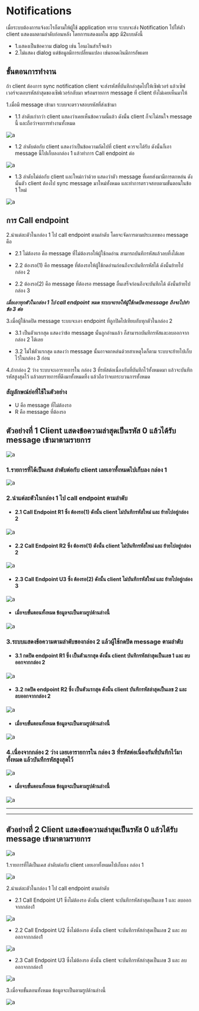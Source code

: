 # Notifications
เมื่อระบบต้องการแจ้งอะไรก็ตามให้ผู้ใช้ application ทราบ ระบบจะส่ง Notification ไปให้ตัว client แสดงผลตามลำดับก่อนหลัง โดยการแสดงผลใน app มี2แบบดังนี้
* 1.แสดงเป็นข้อความ dialog เช่น โอนเงินสำเร็จแล้ว
* 2.ไม่แสดง dialog แต่ข้อมูลมีการเปลี่ยนแปลง เช่นยอดเงินมีการอัพเดท
## ขั้นตอนการทำงาน
ถ้า client ต้องการ sync notification client จะส่งรหัสที่บันทึกล่าสุดไปให้เซิฟเวอร์ แล้วเซิฟเวอร์จะตอบรหัสล่าสุดของเซิฟเวอร์กลับมา พร้อมรายการ message ที่ client ยังไม่เคยเห็นมาให้

1.เมื่อมี message เข้ามา ระบบจะตรวจสอบรหัสที่ส่งเข้ามา

* 1.1 ลำดับเก่ากว่า client แสดงว่าเคยเห็นข้อความนี้แล้ว ดังนั้น client ก็จะไม่สนใจ message นี้ และถือว่าจบการทำงานทั้งหมด

![a](noti/notitPlantUML/notit.png)

* 1.2 ลำดับต่อกับ client แสดงว่าเป็นข้อความถัดไปที่ client ควรจะได้รับ ดังนั้นก็เอา message นี้ไปเก็บลงกล่อง 1 แล้วทำการ Call endpoint ต่อ

![a](notitPlantUML\\simple.png)

* 1.3 ลำดับไม่ต่อกับ client และใหม่กว่าด้วย แสดงว่าตัว message ที่เคยส่งมามีการตกหล่น ดังนั้นตัว client ต้องไป sync message มาใหม่ทั้งหมด และทำการตรวจสอบตามขั้นตอนในข้อ 1 ใหม่

![a](notitPlantUML\\unsimple.png)

## การ Call endpoint
2.นำแต่ละตัวในกล่อง 1 ไป call endpoint ตามลำดับ โดยจะจัดการตามประเภทของ message คือ

* 2.1 ไม่ต้องรอ คือ message ที่ไม่ต้องรอให้ผู้ใช้กดอ่าน สามารถบันทึกรหัสแล้วลบทิ้งได้เลย

* 2.2 ต้องรอ(1) คือ message ที่ต้องรอให้ผู้ใช้กดอ่านก่อนถึงจะบันทึกรหัสได้ ดังนั้นย้ายไปกล่อง 2

* 2.2 ต้องรอ(2) คือ message ที่ต้องรอ message อื่นเสร็จก่อนถึงจะบันทึกได้ ดังนั้นย้ายไปกล่อง 3

***เมื่อเอาทุกตัวในกล่อง 1 ไป call endpoint หมด ระบบจะรอให้ผู้ใช้กดปิด message ถึงจะไปทำข้อ 3 ต่อ***

3.เมื่อผู้ใช้กดปิด message ระบบจะเอา endpoint ที่ถูกปิดไปเทียบกับทุกตัวในกล่อง 2

* 3.1 เป็นตัวแรกสุด แสดงว่าข้อ  message นั้นถูกอ่านแล้ว ก็สามารถบันทึกรหัสและลบออกจากกล่อง 2 ได้เลย

* 3.2 ไม่ใช่ตัวแรกสุด แสดงว่า message นั้นอาจตกหล่นด้วยสาเหตุใดก็ตาม ระบบจะย้ายไปเก็บไว้ในกล่อง 3 ก่อน

4.ถ้ากล่อง 2 ว่าง ระบบจะเอารายการใน กล่อง 3 ที่รหัสต่อเนื่องกับที่บันทึกไว้ทั้งหมดมา แล้วจะบันทึกรหัสสูงสุดไว้ แล้วลบรายการที่ดึงมาทั้งหมดทิ้ง แล้วถือว่าจบกระบวนการทั้งหมด

### สัญลักษณ์ย่อที่ใช้ในตัวอย่าง
* U คือ message ที่ไม่ต้องรอ
* R คือ message ที่ต้องรอ

## ตัวอย่างที่ 1 Client แสดงข้อความล่าสุดเป็นรหัส 0 แล้วได้รับ message เข้ามาตามรายการ
![a](imgs\\noti1.png)

### 1.รายการที่ได้เป็นเคส **ลำดับต่อกับ client** เลยเอาทั้งหมดไปเก็บลง **กล่อง 1**
![a](imgs\\noti2.png)

### 2.นำแต่ละตัวในกล่อง 1 ไป call endpoint ตามลำดับ
- #### 2.1 Call Endpoint **R1** ซึ่ง **ต้องรอ(1)** ดังนั้น client **ไม่บันทึกรหัสใหม่** และ **ย้ายไปอยู่กล่อง 2**
![a](imgs\\noti3.png)

- #### 2.2 Call Endpoint **R2** ซึ่ง **ต้องรอ(1)** ดังนั้น client **ไม่บันทึกรหัสใหม่** และ **ย้ายไปอยู่กล่อง 2**
![a](imgs\\noti4.png)

- #### 2.3 Call Endpoint **U3** ซึ่ง **ต้องรอ(2)** ดังนั้น client **ไม่บันทึกรหัสใหม่** และ **ย้ายไปอยู่กล่อง 3**
![a](imgs\\noti5.png)

- #### **เมื่อจบขั้นตอนทั้งหมด** ข้อมูลจะเป็นตามรูปด้านล่างนี้
![a](imgs\\noti6.png)

### 3.ระบบแสดงข้อความตามลำดับของกล่อง 2 แล้วผู้ใช้กดปิด message ตามลำดับ
- #### 3.1 กดปิด endpoint **R1** ซึ่ง **เป็นตัวแรกสุด** ดังนั้น client **บันทึกรหัสล่าสุดเป็นเลข 1** และ **ลบออกจากกล่อง 2**
![a](imgs\\noti7.png)

- #### 3.2 กดปิด endpoint **R2** ซึ่ง **เป็นตัวแรกสุด** ดังนั้น client **บันทึกรหัสล่าสุดเป็นเลข 2** และ **ลบออกจากกล่อง 2**
![a](imgs\\noti8.png)

- #### **เมื่อจบขั้นตอนทั้งหมด** ข้อมูลจะเป็นตามรูปด้านล่างนี้
![a](imgs\\noti9.png)

### 4.เนื่องจากกล่อง 2 ว่าง เลยเอารายการใน **กล่อง 3 ที่รหัสต่อเนื่องกันที่บันทึกไว้มาทั้งหมด แล้วบันทึกรหัสสูงสุดไว้**
![a](imgs\\noti10.png)

- #### **เมื่อจบขั้นตอนทั้งหมด** ข้อมูลจะเป็นตามรูปด้านล่างนี้
![a](imgs\\noti11.png)

---------
---------
## ตัวอย่างที่ 2 Client แสดงข้อความล่าสุดเป็นรหัส 0 แล้วได้รับ message เข้ามาตามรายการ

![a](imgs\\01.png)

1.รายการที่ได้เป็นเคส ลำดับต่อกับ client เลยเอาทั้งหมดไปเก็บลง กล่อง 1

![a](imgs\\02.png)

2.นำแต่ละตัวในกล่อง 1 ไป call endpoint ตามลำดับ
 * 2.1 Call Endpoint U1 ซึ่งไม่ต้องรอ ดังนั้น client จะบันทึกรหัสล่าสุดเป็นเลข 1 และ ลบออกจากกล่อง1

![a](imgs\\03.png)

* 2.2 Call Endpoint U2 ซึ่งไม่ต้องรอ ดังนั้น client จะบันทึกรหัสล่าสุดเป็นเลข 2 และ ลบออกจากกล่อง1

![a](imgs\\04.png)

* 2.3 Call Endpoint U3 ซึ่งไม่ต้องรอ ดังนั้น client จะบันทึกรหัสล่าสุดเป็นเลข 3 และ ลบออกจากกล่อง1

![a](imgs\\05.png)


3.เมื่อจบขั้นตอนทั้งหมด ข้อมูลจะเป็นตามรูปด้านล่างนี้

![a](imgs\\06.png)






